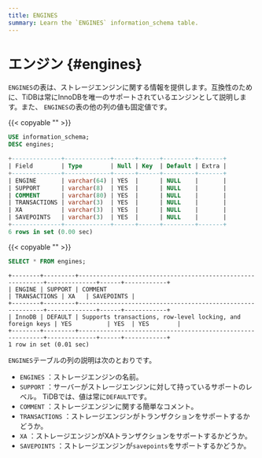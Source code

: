 ```yaml
---
title: ENGINES
summary: Learn the `ENGINES` information_schema table.
---
```


# エンジン {#engines}

`ENGINES`の表は、ストレージエンジンに関する情報を提供します。互換性のために、TiDBは常にInnoDBを唯一のサポートされているエンジンとして説明します。また、 `ENGINES`の表の他の列の値も固定値です。

{{< copyable "" >}}

```sql
USE information_schema;
DESC engines;
```

```sql
+--------------+-------------+------+------+---------+-------+
| Field        | Type        | Null | Key  | Default | Extra |
+--------------+-------------+------+------+---------+-------+
| ENGINE       | varchar(64) | YES  |      | NULL    |       |
| SUPPORT      | varchar(8)  | YES  |      | NULL    |       |
| COMMENT      | varchar(80) | YES  |      | NULL    |       |
| TRANSACTIONS | varchar(3)  | YES  |      | NULL    |       |
| XA           | varchar(3)  | YES  |      | NULL    |       |
| SAVEPOINTS   | varchar(3)  | YES  |      | NULL    |       |
+--------------+-------------+------+------+---------+-------+
6 rows in set (0.00 sec)
```

{{< copyable "" >}}

```sql
SELECT * FROM engines;
```

```
+--------+---------+------------------------------------------------------------+--------------+------+------------+
| ENGINE | SUPPORT | COMMENT                                                    | TRANSACTIONS | XA   | SAVEPOINTS |
+--------+---------+------------------------------------------------------------+--------------+------+------------+
| InnoDB | DEFAULT | Supports transactions, row-level locking, and foreign keys | YES          | YES  | YES        |
+--------+---------+------------------------------------------------------------+--------------+------+------------+
1 row in set (0.01 sec)
```

`ENGINES`テーブルの列の説明は次のとおりです。

-   `ENGINES` ：ストレージエンジンの名前。
-   `SUPPORT` ：サーバーがストレージエンジンに対して持っているサポートのレベル。 TiDBでは、値は常に`DEFAULT`です。
-   `COMMENT` ：ストレージエンジンに関する簡単なコメント。
-   `TRANSACTIONS` ：ストレージエンジンがトランザクションをサポートするかどうか。
-   `XA` ：ストレージエンジンがXAトランザクションをサポートするかどうか。
-   `SAVEPOINTS` ：ストレージエンジンが`savepoints`をサポートするかどうか。

